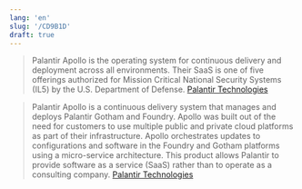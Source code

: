 ```yaml
---
lang: 'en'
slug: '/CD9B1D'
draft: true
---
```


> Palantir Apollo is the operating system for continuous delivery and deployment across all environments. Their SaaS is one of five offerings authorized for Mission Critical National Security Systems (IL5) by the U.S. Department of Defense. [Palantir Technologies](https://en.wikipedia.org/wiki/Palantir_Technologies)

> Palantir Apollo is a continuous delivery system that manages and deploys Palantir Gotham and Foundry. Apollo was built out of the need for customers to use multiple public and private cloud platforms as part of their infrastructure. Apollo orchestrates updates to configurations and software in the Foundry and Gotham platforms using a micro-service architecture. This product allows Palantir to provide software as a service (SaaS) rather than to operate as a consulting company. [Palantir Technologies](https://en.wikipedia.org/wiki/Palantir_Technologies)
